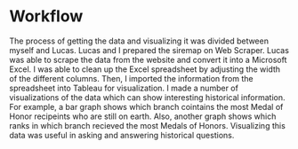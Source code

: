 # Workflow

The process of getting the data and visualizing it was divided between myself and Lucas. Lucas and I prepared the siremap on Web Scraper. Lucas was able to scrape the data from the website and convert it into a Microsoft Excel. I was able to clean up the Excel spreadsheet by adjusting the width of the different columns. Then, I imported the information from the spreadsheet into Tableau for visualization. I made a number of visualizations of the data which can show interesting historical information. For example, a bar graph shows which branch cointains the most Medal of Honor recipeints who are still on earth. Also, another graph shows which ranks in which branch recieved the most Medals of Honors. Visualizing this data was useful in asking and answering historical questions.


